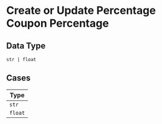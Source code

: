 
# Create or Update Percentage Coupon Percentage

## Data Type

`str | float`

## Cases

| Type |
|  --- |
| `str` |
| `float` |

